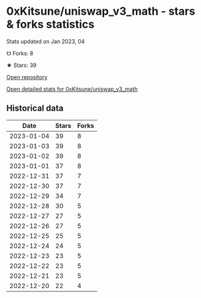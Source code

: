 # 0xKitsune/uniswap_v3_math - stars & forks statistics

Stats updated on Jan 2023, 04

☋ Forks: 8

★ Stars: 39

[Open repository](https://github.com/0xKitsune/uniswap_v3_math)

[Open detailed stats for 0xKitsune/uniswap_v3_math](https://reviewgithub.com/rep/0xKitsune/uniswap_v3_math)

## Historical data
| Date | Stars | Forks |
|------|-------|-------|
| 2023-01-04 | 39 | 8 | 
| 2023-01-03 | 39 | 8 | 
| 2023-01-02 | 39 | 8 | 
| 2023-01-01 | 37 | 8 | 
| 2022-12-31 | 37 | 7 | 
| 2022-12-30 | 37 | 7 | 
| 2022-12-29 | 34 | 7 | 
| 2022-12-28 | 30 | 5 | 
| 2022-12-27 | 27 | 5 | 
| 2022-12-26 | 27 | 5 | 
| 2022-12-25 | 25 | 5 | 
| 2022-12-24 | 24 | 5 | 
| 2022-12-23 | 23 | 5 | 
| 2022-12-22 | 23 | 5 | 
| 2022-12-21 | 23 | 5 | 
| 2022-12-20 | 22 | 4 | 

